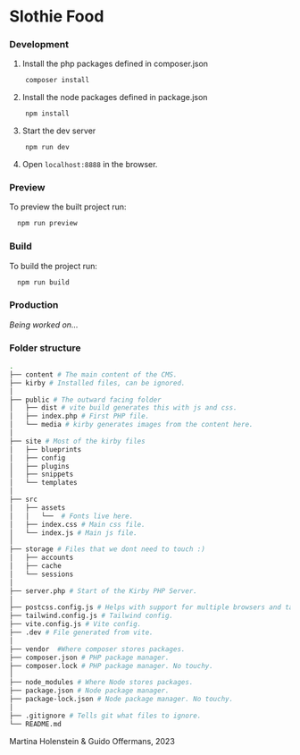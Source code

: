 # Slothie Food

### Development

1. Install the php packages defined in composer.json
```bash
    composer install
```
2. Install the node packages defined in package.json
```bash
    npm install
```
3. Start the dev server
```bash
    npm run dev
```
4. Open `localhost:8888` in the browser.

### Preview

To preview the built project run:
```bash
  npm run preview
```

### Build

To build the project run:
```bash
  npm run build
```

### Production
*Being worked on...*

### Folder structure
```bash
.
├── content # The main content of the CMS.
├── kirby # Installed files, can be ignored.
│
├── public # The outward facing folder 
│   ├── dist # vite build generates this with js and css.
│   ├── index.php # First PHP file.
│   └── media # kirby generates images from the content here.
│
├── site # Most of the kirby files
│   ├── blueprints 
│   ├── config
│   ├── plugins
│   ├── snippets
│   └── templates 
│
├── src
│   ├── assets
│   │   └──  # Fonts live here.
│   ├── index.css # Main css file.
│   └── index.js # Main js file.
│
├── storage # Files that we dont need to touch :)
│   ├── accounts
│   ├── cache
│   └── sessions
│
├── server.php # Start of the Kirby PHP Server.
│
├── postcss.config.js # Helps with support for multiple browsers and tailwind.
├── tailwind.config.js # Tailwind config.
├── vite.config.js # Vite config.
├── .dev # File generated from vite.
│
├── vendor  #Where composer stores packages.
├── composer.json # PHP package manager.
├── composer.lock # PHP package manager. No touchy.
│
├── node_modules # Where Node stores packages.
├── package.json # Node package manager.
├── package-lock.json # Node package manager. No touchy.
│
├── .gitignore # Tells git what files to ignore. 
└── README.md
```

Martina Holenstein & Guido Offermans, 2023
